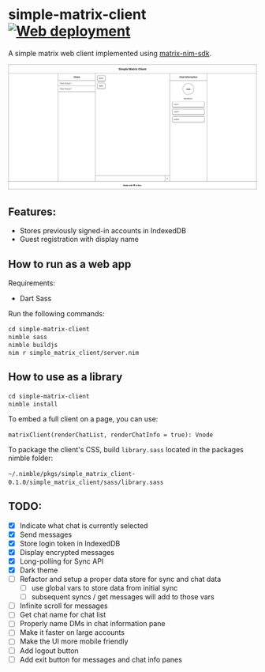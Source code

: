 # simple-matrix-client [![Web deployment](https://github.com/tandy-1000/simple-matrix-client/actions/workflows/web.yml/badge.svg)](https://github.com/tandy-1000/simple-matrix-client/actions/workflows/web.yml)

A simple matrix web client implemented using [matrix-nim-sdk](https://github.com/dylhack/matrix-nim-sdk/).

![image](docs/client.png)

## Features:
 - Stores previously signed-in accounts in IndexedDB
 - Guest registration with display name

## How to run as a web app

Requirements:
 - Dart Sass

Run the following commands:
```
cd simple-matrix-client
nimble sass
nimble buildjs
nim r simple_matrix_client/server.nim
```

## How to use as a library

```
cd simple-matrix-client
nimble install
```

To embed a full client on a page, you can use:

`matrixClient(renderChatList, renderChatInfo = true): Vnode`

To package the client's CSS, build `library.sass` located in the packages nimble folder:

`~/.nimble/pkgs/simple_matrix_client-0.1.0/simple_matrix_client/sass/library.sass`


## TODO:
 - [x] Indicate what chat is currently selected
 - [x] Send messages
 - [x] Store login token in IndexedDB
 - [x] Display encrypted messages
 - [x] Long-polling for Sync API
 - [x] Dark theme
 - [ ] Refactor and setup a proper data store for sync and chat data
    - [ ] use global vars to store data from initial sync
    - [ ] subsequent syncs / get messages will add to those vars
 - [ ] Infinite scroll for messages
 - [ ] Get chat name for chat list
 - [ ] Properly name DMs in chat information pane
 - [ ] Make it faster on large accounts
 - [ ] Make the UI more mobile friendly
 - [ ] Add logout button
 - [ ] Add exit button for messages and chat info panes
